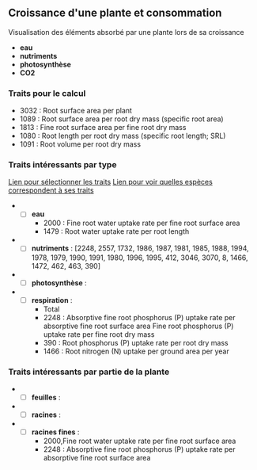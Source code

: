 
## Croissance d'une plante et consommation

Visualisation des éléments absorbé par une plante lors de sa croissance
- **eau**
- **nutriments**
- **photosynthèse**
- **CO2**

### Traits pour le calcul
- 3032 : Root surface area per plant
- 1089 : Root surface area per root dry mass (specific root area)
- 1813 : Fine root surface area per fine root dry mass
- 1080 : Root length per root dry mass (specific root length; SRL)
- 1091 : Root volume per root dry mass

### Traits intéressants par type

[Lien pour sélectionner les traits](https://www.try-db.org/de/TraitSearchAdv1.php)
[Lien pour voir quelles espèces correspondent à ses traits](https://www.try-db.org/de/InfoByTrait2.php)


- - [ ] **eau**
    - 2000 : Fine root water uptake rate per fine root surface area
    - 1479 : Root water uptake rate per root length
- - [ ] **nutriments** :
[2248, 2557, 1732, 1986, 1987, 1981, 1985, 1988, 1994, 1978, 1979, 1990, 1991, 1980, 1996, 1995, 412, 3046, 3070, 8, 1466, 1472, 462, 463, 390]
- - [ ] **photosynthèse** :
- - [ ] **respiration** :
    - Total
    - 2248 : Absorptive fine root phosphorus (P) uptake rate per absorptive fine root surface area
    Fine root phosphorus (P) uptake rate per fine root dry mass
    - 390 : Root phosphorus (P) uptake rate per root dry mass
    - 1466 : Root nitrogen (N) uptake per ground area per year


### Traits intéressants  par partie de la plante

- - [ ] **feuilles** :
- - [ ] **racines** :
- - [ ] **racines fines** :
    - 2000,Fine root water uptake rate per fine root surface area
    - 2248 : Absorptive fine root phosphorus (P) uptake rate per absorptive fine root surface area

